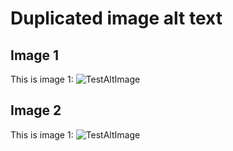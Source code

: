 # Duplicated image alt text

## Image 1
This is image 1: ![TestAltImage](.image/image1.jpg)

## Image 2
This is image 1: ![TestAltImage](.image/image2.jpg)
